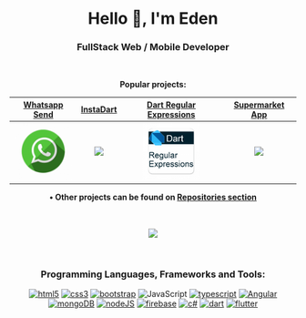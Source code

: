 <h1 align="center">Hello 👋, I'm Eden</h1>

<h3 align="center">FullStack Web / Mobile Developer</h3>

<br>

<p align="center">
        <strong>Popular projects:</strong>
</p>

<table align="center">
        <thead>
                <tr>
                        <th align="center">
                        <a href="https://github.com/Edenik/Flutter_Send_Whatsapp_App">Whatsapp Send
                                </a></th>
                        <th align="center"><a
                                        href="https://github.com/Edenik/InstaDart-Flutter-Instagram-Clone">InstaDart</a>
                        </th>
                        <th align="center"><a href="https://github.com/Edenik/Dart_Regular_Expressions">Dart Regular
                                        Expressions</a></th>
                        <th align="center"><a href="https://github.com/Edenik/Supermarket-Angular-App">Supermarket
                                        App</a></th>
                </tr>
        </thead>
        <tbody>
                <tr>
                        <td align="center">
                                <a href="https://github.com/Edenik/Flutter_Send_Whatsapp_App">
                                        <img src="https://github.com/Edenik/Flutter_Send_Whatsapp_App/raw/main/android/app/src/main/res/mipmap-xhdpi/ic_launcher_foreground.png?raw=true"
                                                width="100" style="max-width:100%;">
                                </a>
                        </td>
                        <td align="center">
                                <a href="https://github.com/Edenik/InstaDart-Flutter-Instagram-Clone">
                                        <img width="100"
                                                src="https://github.com/Edenik/Flutter-Instagram-Clone/raw/main/media/InstaDartLogo.png?raw=true"
                                                style="max-width:100%;">
                                </a>
                        </td>
                        <td align="center">
                                <a href="https://github.com/Edenik/Dart_Regular_Expressions">
                                        <img width="100"
                                                src="https://github.com/Edenik/Dart_Regular_Expressions/blob/main/android/app/src/main/res/mipmap-xxxhdpi/ic_launcher.png?raw=true"
                                                style="max-width:100%;">
                                </a>
                        </td>
                        <td align="center">
                                <a href="https://github.com/Edenik/Supermarket-Angular-App">
                                        <img width="100"
                                                src="https://supermarketil.web.app/assets/images/fruits.svg"
                                                style="max-width:100%;">
                                </a>
                        </td>
                </tr>
        </tbody>
</table>

<p align="center">
        <strong>• Other projects can be found on <a href="https://github.com/Edenik?tab=repositories"> Repositories
                        section
                </a></strong>
</p>

<br>
<p align="center">
  <img align="center" src="https://github-readme-stats.vercel.app/api/top-langs/?username=Edenik&layout=compact"/>
</p>

<br>

<h3 align="center">Programming Languages, Frameworks and Tools:</h3>

<p align="center">
        <a href="https://www.w3.org/html/" target="_blank"> <img src="https://cdn.worldvectorlogo.com/logos/html5.svg"
                        alt="html5" width="40" height="40" /></a>
        <a href="https://www.w3schools.com/css/" target="_blank"> <img
                        src="https://cdn.worldvectorlogo.com/logos/css-5.svg" alt="css3" width="40" height="40" /></a>
        <a href="https://getbootstrap.com/" target="_blank"> <img
                        src="https://cdn.worldvectorlogo.com/logos/bootstrap-4.svg" alt="bootstrap" width="40"
                        height="40" /></a>
        <img src="https://cdn.worldvectorlogo.com/logos/javascript-4.svg" alt="JavaScript" width="40" height="40" />
        <a href="https://www.typescriptlang.org/" target="_blank"> <img
                        src="https://cdn.worldvectorlogo.com/logos/typescript.svg" alt="typescript" width="40"
                        height="40" /></a>
        <a href="https://angular.io/" target="_blank"> <img
                        src="https://cdn.worldvectorlogo.com/logos/angular-icon-1.svg" alt="Angular" width="30"
                        height="40" /></a>
        <a href="https://docs.mongodb.com/" target="_blank"> <img
                        src="https://cdn.worldvectorlogo.com/logos/mongodb.svg" alt="mongoDB" width="60"
                        height="40" /></a>
        <a href="https://nodejs.org/" target="_blank"> <img src="https://cdn.worldvectorlogo.com/logos/nodejs-1.svg"
                        alt="nodeJS" width="40" height="40" /></a>
        <a href="https://firebase.google.com/" target="_blank"> <img
                        src="https://www.vectorlogo.zone/logos/firebase/firebase-icon.svg" alt="firebase" width="40"
                        height="40" /></a>
        <a href="https://docs.microsoft.com/en-us/dotnet/csharp/" target="_blank"> <img
                        src="https://cdn.worldvectorlogo.com/logos/c--4.svg" alt="c#" width="40" height="40" /></a>
        <a href="https://dartlang.org/" target="_blank"> <img src="https://cdn.worldvectorlogo.com/logos/dart.svg"
                        alt="dart" width="40" height="40" /></a>
        <a href="https://flutter.dev/" target="_blank"> <img
                        src="https://cdn.worldvectorlogo.com/logos/flutter-logo.svg" alt="flutter" width="40"
                        height="40" /></a>
</p>


